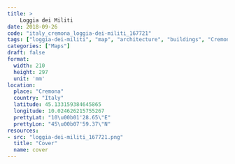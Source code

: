 ```yaml
---
title: > 
    Loggia dei Militi
date: 2018-09-26
code: "italy_cremona_loggia-dei-militi_167721"
tags: ["loggia-dei-militi", "map", "architecture", "buildings", "Cremona", "Italy"]
categories: ["Maps"]
draft: false
format:
  width: 210
  height: 297
  unit: 'mm'
location:
  place: "Cremona"
  country: "Italy"
  latitude: 45.133159384645865
  longitude: 10.024626215755267
  prettyLat: "10\u00b01'28.65\"E"
  prettyLon: "45\u00b07'59.37\"N"
resources:
- src: "loggia-dei-militi_167721.png"
  title: "Cover"
  name: cover
---
```

